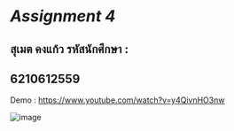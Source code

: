 # *Assignment 4*

## สุเมต คงแก้ว รหัสนักศึกษา :
## 6210612559
Demo : https://www.youtube.com/watch?v=y4QivnHO3nw

![image](https://user-images.githubusercontent.com/50402423/164455006-eae79107-9de2-434a-a1ee-c993d7bec756.png)
